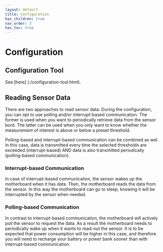 ```yaml
---
layout: default
title: Configuration
has_children: true
nav_order: 3
has_toc: true
---
```


# Configuration

## Configuration Tool
See [here] (./configuration-tool.html).

## Reading Sensor Data
There are two approaches to read sensor data.
During the configuration, you can opt to use polling and/or interrupt-based communication.
The former is used when you want to periodically retrieve data from the sensor bord.
The latter can be used when you only want to know whether the measurement of interest is above or below a preset threshold.

Polling-based and interrupt-based communication can be combined as wel. 
In this case, data is transmitted every time the selected thresholds are exceeded 
(interrupt-based) AND data is also transmitted periodically (polling-based communication).

### Interrupt-based Communication
In case of interrupt-based communication, the sensor wakes up the motherboard when it has data.
Then, the motherboard reads the data from the sensor.
In this way the motherboard can go to sleep, knowing it will be interrupted by the sensor when needed.

### Polling-based Communication
In contrast to interrupt-based communication, the motherboard will actively poll the sensor to request the data.
As a result the motherboard needs to periodically wake up when it wants to read-out the sensor. 
It is to be expected that power consumption will be higher in this case, and therefore you will need to recharge your battery or power bank sooner than with interrupt-based communication.


